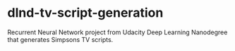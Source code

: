 # dlnd-tv-script-generation
Recurrent Neural Network project from Udacity Deep Learning Nanodegree that generates Simpsons TV scripts.

